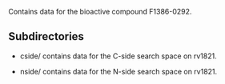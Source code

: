 Contains data for the bioactive compound F1386-0292.

## Subdirectories

- cside/ contains data for the C-side search space on rv1821.

- nside/ contains data for the N-side search space on rv1821.

